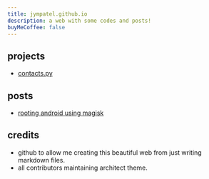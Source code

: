 ```yaml
---
title: jympatel.github.io
description: a web with some codes and posts!
buyMeCoffee: false
---
```


## projects
* [contacts.py](/projects/contacts.md)  

## posts  
* [rooting android using magisk](/posts/22.07.22-rooting_android_phone/rooting_android.md)  

## credits
* github to allow me creating this beautiful web from just writing markdown files.  
* all contributors maintaining architect theme.  
